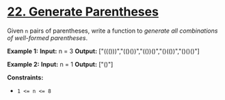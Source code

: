 # [22. Generate Parentheses](https://leetcode.com/problems/generate-parentheses/)

Given `n` pairs of parentheses, write a function to *generate all combinations of well-formed parentheses*.

**Example 1:**
**Input:** n = 3
**Output:** ["((()))","(()())","(())()","()(())","()()()"]

**Example 2:**
**Input:** n = 1
**Output:** ["()"]

**Constraints:**
- `1 <= n <= 8`

